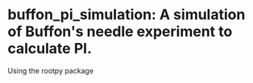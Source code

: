 # buffon_pi_simulation: A simulation of Buffon's needle experiment to calculate PI.

Using the rootpy package
